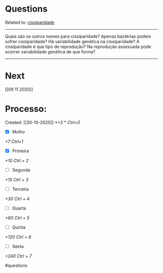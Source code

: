 # Questions
Related to: [cissiparidade](cissiparidade.md)

---

Quais são os outros nomes para cissiparidade?
Apenas bactérias podem sofrer cissiparidade?
Há variabilidade genética na cissiparidade?
A cissiparidade é que tipo de reprodução?
Na reprodução assexuada pode ocorrer variabilidade genética de que forma?

---
# Next
[[09 11 2020]]
# Processo:
Created: [[30-10-2020]]
*+2 * *Ctrl+0*
- [x] Molho  

*+7*  *Ctrl+1*

- [x] Primeira 

*+10*  *Ctrl + 2*

- [ ] Segunda

*+15*  *Ctrl + 3*

- [ ] Terceira 

*+30*  *Ctrl + 4*

- [ ] Quarta 

*+60*  *Ctrl + 5*

- [ ] Quinta 

*+120*  *Ctrl + 6*

- [ ] Sexta 

*+240*  *Ctrl + 7*


#questions